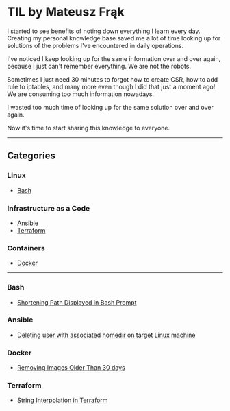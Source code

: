 # TIL by Mateusz Frąk

I started to see benefits of noting down everything I learn every day. Creating my personal knowledge base saved me a lot of time looking up for solutions of the problems I've encountered in daily operations.

I've noticed I keep looking up for the same information over and over again, because I just can't remember everything. We are not the robots.

Sometimes I just need 30 minutes to forgot how to create CSR, how to add rule to iptables, and many more even though I did that just a moment ago! We are consuming too much information nowadays.

I wasted too much time of looking up for the same solution over and over again.

Now it's time to start sharing this knowledge to everyone.

---

## Categories

### Linux
- [Bash](#Bash)

### Infrastructure as a Code
- [Ansible](#Ansible)
- [Terraform](#Terraform)

### Containers
- [Docker](#Docker)

--- 

### Bash
- [Shortening Path Displayed in Bash Prompt](bash/shorten-path-in-prompt.md)

### Ansible
- [Deleting user with associated homedir on target Linux machine](ansible/deleting-user-with-homedir.md)

### Docker
- [Removing Images Older Than 30 days](docker/removing-images-older-than.md)

### Terraform
- [String Interpolation in Terraform](terraform/string-interpolation-in-tf.md)


